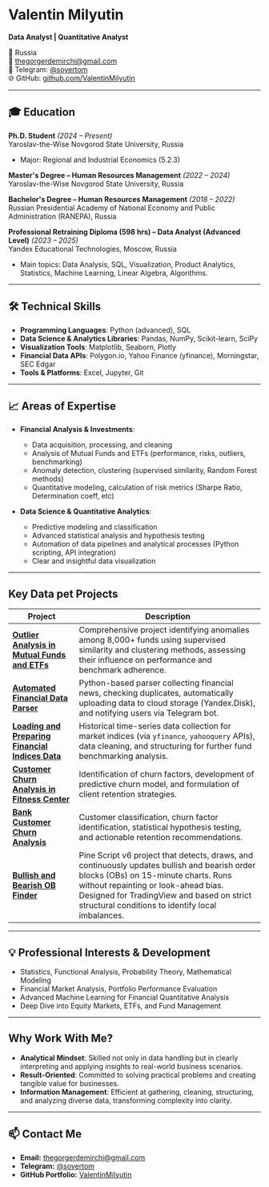 # Valentin Milyutin  
**Data Analyst | Quantitative Analyst**  

📍 Russia  
📧 thegorgerdemirchi@gmail.com  
📲 Telegram: [@soyertom](https://t.me/soyertom)  
🌐 GitHub: [github.com/ValentinMilyutin](https://github.com/ValentinMilyutin)

---

## 🎓 Education

**Ph.D. Student** *(2024 – Present)*  
Yaroslav-the-Wise Novgorod State University, Russia  
- Major: Regional and Industrial Economics (5.2.3)

**Master's Degree – Human Resources Management** *(2022 – 2024)*  
Yaroslav-the-Wise Novgorod State University, Russia  

**Bachelor's Degree – Human Resources Management** *(2018 – 2022)*  
Russian Presidential Academy of National Economy and Public Administration (RANEPA), Russia  

**Professional Retraining Diploma (598 hrs) – Data Analyst (Advanced Level)** *(2023 – 2025)*  
Yandex Educational Technologies, Moscow, Russia  
- Main topics: Data Analysis, SQL, Visualization, Product Analytics, Statistics, Machine Learning, Linear Algebra, Algorithms.

---

## 🛠️ Technical Skills

- **Programming Languages**: Python (advanced), SQL  
- **Data Science & Analytics Libraries**: Pandas, NumPy, Scikit-learn, SciPy  
- **Visualization Tools**: Matplotlib, Seaborn, Plotly  
- **Financial Data APIs**: Polygon.io, Yahoo Finance (yfinance), Morningstar, SEC Edgar  
- **Tools & Platforms**: Excel, Jupyter, Git

---

## 📈 Areas of Expertise

- **Financial Analysis & Investments**:
  - Data acquisition, processing, and cleaning  
  - Analysis of Mutual Funds and ETFs (performance, risks, outliers, benchmarking)  
  - Anomaly detection, clustering (supervised similarity, Random Forest methods)  
  - Quantitative modeling, calculation of risk metrics (Sharpe Ratio, Determination coeff, etc)

- **Data Science & Quantitative Analytics**:
  - Predictive modeling and classification  
  - Advanced statistical analysis and hypothesis testing  
  - Automation of data pipelines and analytical processes (Python scripting, API integration)  
  - Clear and insightful data visualization

---

## Key Data pet Projects

| Project | Description |
|---------|-------------|
| [**Outlier Analysis in Mutual Funds and ETFs**](https://github.com/ValentinMilyutin/mutual-funds-outlier-analysis) | Comprehensive project identifying anomalies among 8,000+ funds using supervised similarity and clustering methods, assessing their influence on performance and benchmark adherence. |
| [**Automated Financial Data Parser**](https://github.com/ValentinMilyutin/yakovlev-site-parser) | Python-based parser collecting financial news, checking duplicates, automatically uploading data to cloud storage (Yandex.Disk), and notifying users via Telegram bot. |
| [**Loading and Preparing Financial Indices Data**](https://github.com/ValentinMilyutin/get-indeces-and-saving-tables) | Historical time-series data collection for market indices (via `yfinance`, `yahooquery` APIs), data cleaning, and structuring for further fund benchmarking analysis. |
| [**Customer Churn Analysis in Fitness Center**](https://github.com/ValentinMilyutin/fitness-churn-analysis) | Identification of churn factors, development of predictive churn model, and formulation of client retention strategies. |
| [**Bank Customer Churn Analysis**](https://github.com/ValentinMilyutin/bank-analysis) | Customer classification, churn factor identification, statistical hypothesis testing, and actionable retention recommendations. |
| [**Bullish and Bearish OB Finder**](https://github.com/ValentinMilyutin/Bullish-and-Bearish-OB-Finder-Pine-Script-V6-15-min) | Pine Script v6 project that detects, draws, and continuously updates bullish and bearish order blocks (OBs) on 15-minute charts. Runs without repainting or look-ahead bias. Designed for TradingView and based on strict structural conditions to identify local imbalances. ||


---

## 💡 Professional Interests & Development

- Statistics, Functional Analysis, Probability Theory, Mathematical Modeling  
- Financial Market Analysis, Portfolio Performance Evaluation  
- Advanced Machine Learning for Financial Quantitative Analysis  
- Deep Dive into Equity Markets, ETFs, and Fund Management

---

## Why Work With Me?

- **Analytical Mindset**: Skilled not only in data handling but in clearly interpreting and applying insights to real-world business scenarios.  
- **Result-Oriented**: Committed to solving practical problems and creating tangible value for businesses.  
- **Information Management**: Efficient at gathering, cleaning, structuring, and analyzing diverse data, transforming complexity into clarity.

---

## 📫 Contact Me

- **Email:** thegorgerdemirchi@gmail.com  
- **Telegram:** [@soyertom](https://t.me/soyertom)  
- **GitHub Portfolio:** [ValentinMilyutin](https://github.com/ValentinMilyutin)

